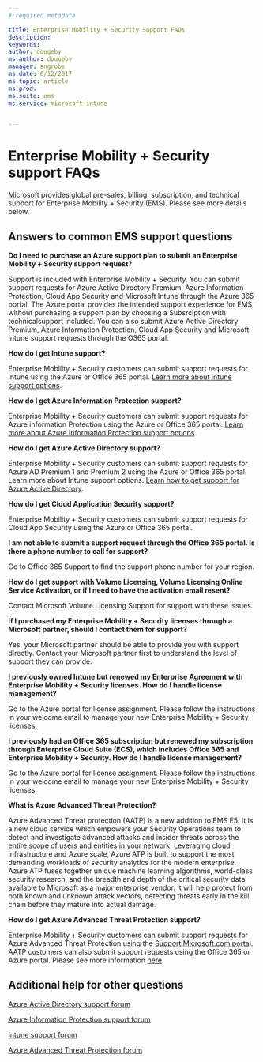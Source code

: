 ```yaml
---
# required metadata

title: Enterprise Mobility + Security Support FAQs
description:
keywords:
author: dougeby
ms.author: dougeby
manager: angrobe
ms.date: 6/12/2017
ms.topic: article
ms.prod:
ms.suite: ems
ms.service: microsoft-intune


---
```


# Enterprise Mobility + Security support FAQs
Microsoft provides global pre-sales, billing, subscription, and technical support for Enterprise Mobility + Security (EMS).  Please see more details below.

## Answers to common EMS support questions

**Do I need to purchase an Azure support plan to submit an Enterprise Mobility + Security support request?**

Support is included with Enterprise Mobility + Security. You can submit support requests for Azure Active Directory Premium, Azure Information Protection, Cloud App Security and Microsoft Intune through the Azure 365 portal. The Azure portal provides the intended support experience for EMS without purchasing a support plan by choosing a Subsrciption with technicalsupport included. You can also submit Azure Active Directory Premium, Azure Information Protection, Cloud App Security and Microsoft Intune support requests through the O365 portal.

**How do I get Intune support?**

Enterprise Mobility + Security customers can submit support requests for Intune using the Azure or Office 365 portal. [Learn more about Intune support options](https://docs.microsoft.com/intune/get-support).

**How do I get Azure Information Protection support?**

Enterprise Mobility + Security customers can submit support requests for Azure information Protection using the Azure or Office 365 portal. [Learn more about Azure Information Protection support options](https://docs.microsoft.com/information-protection/get-started/information-support#to-contact-microsoft-support).

**How do I get Azure Active Directory support?**

Enterprise Mobility + Security customers can submit support requests for Azure AD Premium 1 and Premium 2 using the Azure or Office 365 portal. Learn more about Intune support options. [Learn how to get support for Azure Active Directory](https://docs.microsoft.com/azure/active-directory/active-directory-troubleshooting-support-howto).

**How do I get Cloud Application Security support?**

Enterprise Mobility + Security customers can submit support requests for Cloud App Security using the Azure or Office 365 portal. 

**I am not able to submit a support request through the Office 365 portal. Is there a phone number to call for support?**

Go to  Office 365 Support to find the support phone number for your region.

**How do I get support with Volume Licensing, Volume Licensing Online Service Activation, or if I need to have the activation email resent?**

Contact  Microsoft Volume Licensing Support for support with these issues.

 **If I purchased my Enterprise Mobility + Security licenses through a Microsoft partner, should I contact them for support?**

Yes, your Microsoft partner should be able to provide you with support directly. Contact your Microsoft partner first to understand the level of support they can provide.

**I previously owned Intune but renewed my Enterprise Agreement with Enterprise Mobility + Security licenses. How do I handle license management?**

Go to the  Azure portal for license assignment. Please follow the instructions in your welcome email to manage your new Enterprise Mobility + Security licenses.

**I previously had an Office 365 subscription but renewed my subscription through Enterprise Cloud Suite (ECS), which includes Office 365 and Enterprise Mobility + Security. How do I handle license management?**

Go to the  Azure portal for license assignment. Please follow the instructions in your welcome email to manage your new Enterprise Mobility + Security licenses.

**What is Azure Advanced Threat Protection?**

Azure Advanced Threat protection (AATP) is a new addition to EMS E5. It is a new cloud service which empowers your Security Operations team to detect and investigate advanced attacks and insider threats across the entire scope of users and entities in your network. Leveraging cloud infrastructure and Azure scale, Azure ATP is built to support the most demanding workloads of security analytics for the modern enterprise. Azure ATP fuses together unique machine learning algorithms, world-class security research, and the breadth and depth of the critical security data available to Microsoft as a major enterprise vendor. It will help protect from both known and unknown attack vectors, detecting threats early in the kill chain before they mature into actual damage.

**How do I get Azure Advanced Threat Protection support?**

Enterprise Mobility + Security customers can submit support requests for Azure Advanced Threat Protection using the [Support.Microsoft.com portal](htpps://support.microsoft.com). AATP customers can also submit support requests using the Office 365 or Azure portal.  Please see more information [here](https://techcommunity.microsoft.com/t5/Azure-Advanced-Threat-Protection/bd-p/AzureAdvancedThreatProtection).

## Additional help for other questions
[Azure Active Directory support forum](https://social.msdn.microsoft.com/forums/home?forum=windowsazuread)

[Azure Information Protection support forum](http://www.yammer.com/AskIPTeam)

[Intune support forum](https://social.technet.microsoft.com/forums/windows/home?category=microsoftintune)

[Azure Advanced Threat Protection forum](https://techcommunity.microsoft.com/t5/Azure-Advanced-Threat-Protection/bd-p/AzureAdvancedThreatProtection)
